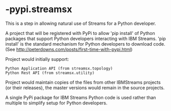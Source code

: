 # -pypi.streamsx
This is a step in allowing natural use of Streams for a Python developer.

A project that will be registered with PyPi to allow 'pip install' of Python packages that support Python developers interacting with IBM Streams. 'pip install' is the standard mechanism for Python developers to download code.
(See http://peterdowns.com/posts/first-time-with-pypi.html)

Project would initially support:

    Python Application API (from streamsx.topology)
    Python Rest API (from streamsx.utility)

Project would maintain copies of the files from other IBMStreams projects (or their releases), the master versions would remain in the source projects.

A single PyPi package for IBM Streams Python code is used rather than multiple to simplify setup for Python developers.
